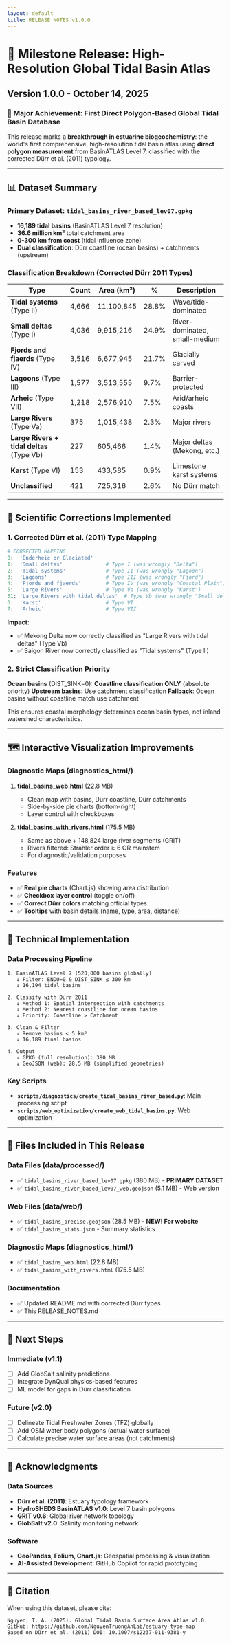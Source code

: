 ```yaml
---
layout: default
title: RELEASE NOTES v1.0.0
---
```


# 🌊 Milestone Release: High-Resolution Global Tidal Basin Atlas

## Version 1.0.0 - October 14, 2025

### 🎯 Major Achievement: First Direct Polygon-Based Global Tidal Basin Database

This release marks a **breakthrough in estuarine biogeochemistry**: the world's first comprehensive, high-resolution tidal basin atlas using **direct polygon measurement** from BasinATLAS Level 7, classified with the corrected Dürr et al. (2011) typology.

---

## 📊 Dataset Summary

### Primary Dataset: `tidal_basins_river_based_lev07.gpkg`
- **16,189 tidal basins** (BasinATLAS Level 7 resolution)
- **36.6 million km²** total catchment area
- **0-300 km from coast** (tidal influence zone)
- **Dual classification**: Dürr coastline (ocean basins) + catchments (upstream)

### Classification Breakdown (Corrected Dürr 2011 Types)
| Type | Count | Area (km²) | % | Description |
|------|-------|-----------|---|-------------|
| **Tidal systems** (Type II) | 4,666 | 11,100,845 | 28.8% | Wave/tide-dominated |
| **Small deltas** (Type I) | 4,036 | 9,915,216 | 24.9% | River-dominated, small-medium |
| **Fjords and fjaerds** (Type IV) | 3,516 | 6,677,945 | 21.7% | Glacially carved |
| **Lagoons** (Type III) | 1,577 | 3,513,555 | 9.7% | Barrier-protected |
| **Arheic** (Type VII) | 1,218 | 2,576,910 | 7.5% | Arid/arheic coasts |
| **Large Rivers** (Type Va) | 375 | 1,015,438 | 2.3% | Major rivers |
| **Large Rivers + tidal deltas** (Type Vb) | 227 | 605,466 | 1.4% | Major deltas (Mekong, etc.) |
| **Karst** (Type VI) | 153 | 433,585 | 0.9% | Limestone karst systems |
| **Unclassified** | 421 | 725,316 | 2.6% | No Dürr match |

---

## 🔬 Scientific Corrections Implemented

### 1. Corrected Dürr et al. (2011) Type Mapping

```python
# CORRECTED MAPPING
0:  'Endorheic or Glaciated'
1:  'Small deltas'              # Type I (was wrongly "Delta")
2:  'Tidal systems'             # Type II (was wrongly "Lagoon")
3:  'Lagoons'                   # Type III (was wrongly "Fjord")
4:  'Fjords and fjaerds'        # Type IV (was wrongly "Coastal Plain")
5:  'Large Rivers'              # Type Va (was wrongly "Karst")
51: 'Large Rivers with tidal deltas'  # Type Vb (was wrongly "Small deltas")
6:  'Karst'                     # Type VI
7:  'Arheic'                    # Type VII
```

**Impact**: 
- ✅ Mekong Delta now correctly classified as "Large Rivers with tidal deltas" (Type Vb)
- ✅ Saigon River now correctly classified as "Tidal systems" (Type II)

### 2. Strict Classification Priority
**Ocean basins** (DIST_SINK=0): **Coastline classification ONLY** (absolute priority)
**Upstream basins**: Use catchment classification
**Fallback**: Ocean basins without coastline match use catchment

This ensures coastal morphology determines ocean basin types, not inland watershed characteristics.

---

## 🗺️ Interactive Visualization Improvements

### Diagnostic Maps (diagnostics_html/)
1. **tidal_basins_web.html** (22.8 MB)
   - Clean map with basins, Dürr coastline, Dürr catchments
   - Side-by-side pie charts (bottom-right)
   - Layer control with checkboxes

2. **tidal_basins_with_rivers.html** (175.5 MB)
   - Same as above + 148,824 large river segments (GRIT)
   - Rivers filtered: Strahler order ≥ 6 OR mainstem
   - For diagnostic/validation purposes

### Features
- ✅ **Real pie charts** (Chart.js) showing area distribution
- ✅ **Checkbox layer control** (toggle on/off)
- ✅ **Correct Dürr colors** matching official types
- ✅ **Tooltips** with basin details (name, type, area, distance)

---

## 🔧 Technical Implementation

### Data Processing Pipeline
```
1. BasinATLAS Level 7 (520,000 basins globally)
   ↓ Filter: ENDO=0 & DIST_SINK ≤ 300 km
   ↓ 16,194 tidal basins

2. Classify with Dürr 2011
   ↓ Method 1: Spatial intersection with catchments
   ↓ Method 2: Nearest coastline for ocean basins
   ↓ Priority: Coastline > Catchment

3. Clean & Filter
   ↓ Remove basins < 5 km²
   ↓ 16,189 final basins

4. Output
   ↓ GPKG (full resolution): 380 MB
   ↓ GeoJSON (web): 28.5 MB (simplified geometries)
```

### Key Scripts
- **`scripts/diagnostics/create_tidal_basins_river_based.py`**: Main processing script
- **`scripts/web_optimization/create_web_tidal_basins.py`**: Web optimization

---

## 📁 Files Included in This Release

### Data Files (data/processed/)
- ✅ `tidal_basins_river_based_lev07.gpkg` (380 MB) - **PRIMARY DATASET**
- ✅ `tidal_basins_river_based_lev07_web.geojson` (5.1 MB) - Web version

### Web Files (data/web/)
- ✅ `tidal_basins_precise.geojson` (28.5 MB) - **NEW! For website**
- ✅ `tidal_basins_stats.json` - Summary statistics

### Diagnostic Maps (diagnostics_html/)
- ✅ `tidal_basins_web.html` (22.8 MB)
- ✅ `tidal_basins_with_rivers.html` (175.5 MB)

### Documentation
- ✅ Updated README.md with corrected Dürr types
- ✅ This RELEASE_NOTES.md

---

## 🔮 Next Steps

### Immediate (v1.1)
- [ ] Add GlobSalt salinity predictions
- [ ] Integrate DynQual physics-based features
- [ ] ML model for gaps in Dürr classification

### Future (v2.0)
- [ ] Delineate Tidal Freshwater Zones (TFZ) globally
- [ ] Add OSM water body polygons (actual water surface)
- [ ] Calculate precise water surface areas (not catchments)

---

## 🙏 Acknowledgments

### Data Sources
- **Dürr et al. (2011)**: Estuary typology framework
- **HydroSHEDS BasinATLAS v1.0**: Level 7 basin polygons
- **GRIT v0.6**: Global river network topology
- **GlobSalt v2.0**: Salinity monitoring network

### Software
- **GeoPandas, Folium, Chart.js**: Geospatial processing & visualization
- **AI-Assisted Development**: GitHub Copilot for rapid prototyping

---

## 📜 Citation

When using this dataset, please cite:

```
Nguyen, T. A. (2025). Global Tidal Basin Surface Area Atlas v1.0. 
GitHub: https://github.com/NguyenTruongAnLab/estuary-type-map
Based on Dürr et al. (2011) DOI: 10.1007/s12237-011-9381-y
```

